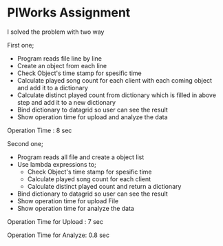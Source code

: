 # PIWorks Assignment

I solved the problem with two way

First one;
- Program reads file line by line
- Create an object from each line
- Check Object's time stamp for spesific time
- Calculate played song count for each client with each coming object and add it to a dictionary
- Calculate distinct played count from dictionary which is filled in above step and add it to a new dictionary
- Bind dictionary to datagrid so user can see the result
- Show operation time for upload and analyze the data

Operation Time : 8 sec


Second one;
- Program reads all file and create a object list
- Use lambda expressions to;
  - Check Object's time stamp for spesific time
  - Calculate played song count for each client
  - Calculate distinct played count and return a dictionary
 - Bind dictionary to datagrid so user can see the result
 - Show operation time for upload File
 - Show operation time for analyze the data
  
  Operation Time for Upload : 7 sec
  
  Operation Time for Analyze: 0.8 sec
